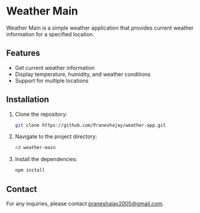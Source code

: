# Weather Main

Weather Main is a simple weather application that provides current weather information for a specified location.

## Features

- Get current weather information
- Display temperature, humidity, and weather conditions
- Support for multiple locations

## Installation

1. Clone the repository:
    ```sh
    git clone https://github.com/Praneshajay/weather-app.git
    ```
2. Navigate to the project directory:
    ```sh
    cd weather-main
    ```
3. Install the dependencies:
    ```sh
    npm install
    ```

## Contact

For any inquiries, please contact [praneshajay2005@gmail.com](mailto:praneshajay2005@gmail.com).
